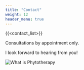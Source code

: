 ```yaml
---
title: "Contact"
weight: 12
header_menu: true
---
```


{{<contact_list>}}

Consultations by appointment only.


I look forward to hearing from you!


![What is Phytotherapy](/images/hawthorn.png)


